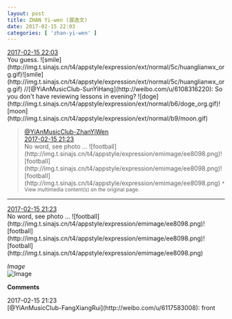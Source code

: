 ```yaml
---
layout: post
title: ZHAN Yi-wen (展逸文)
date: 2017-02-15 22:03
categories: [ 'zhan-yi-wen' ]
---
```


<div class="weibo-info">
  <a href="http://weibo.com/6108090526/EvH59Fuas">2017-02-15 22:03</a>
</div>
You guess. ![smile](http://img.t.sinajs.cn/t4/appstyle/expression/ext/normal/5c/huanglianwx_org.gif)![smile](http://img.t.sinajs.cn/t4/appstyle/expression/ext/normal/5c/huanglianwx_org.gif) //[@YiAnMusicClub-SunYiHang](http://weibo.com/u/6108316220): So you don't have reviewing lessons in evening? ![doge](http://img.t.sinajs.cn/t4/appstyle/expression/ext/normal/b6/doge_org.gif)![moon](http://img.t.sinajs.cn/t4/appstyle/expression/ext/normal/b9/moon.gif)

<!-- more -->

> <div class="weibo-post-name">
>   <a href="http://weibo.com/u/6108090526">@YiAnMusicClub-ZhanYiWen</a>
> </div>
> <div class="weibo-info">
>   <a href="http://weibo.com/6108090526/EvGP803Pi">2017-02-15 21:23</a>
> </div>  
> No word, see photo … ![football](http://img.t.sinajs.cn/t4/appstyle/expression/emimage/ee8098.png)![football](http://img.t.sinajs.cn/t4/appstyle/expression/emimage/ee8098.png)![football](http://img.t.sinajs.cn/t4/appstyle/expression/emimage/ee8098.png)  
> <small>* View multimedia content(s) on the original page.</small>

---

<div class="weibo-info">
  <a href="http://weibo.com/6108090526/EvGP803Pi">2017-02-15 21:23</a>
</div>
No word, see photo … ![football](http://img.t.sinajs.cn/t4/appstyle/expression/emimage/ee8098.png)![football](http://img.t.sinajs.cn/t4/appstyle/expression/emimage/ee8098.png)![football](http://img.t.sinajs.cn/t4/appstyle/expression/emimage/ee8098.png)

*Image*  
![Image](http://wx3.sinaimg.cn/mw690/006FmVn8ly1fcrh0gg3psj30ku0kudnm.jpg)

**Comments**

<div class="weibo-info">2017-02-15 21:23</div>
[@YiAnMusicClub-FangXiangRui](http://weibo.com/u/6117583008): front
